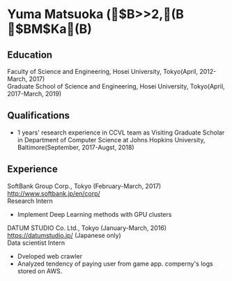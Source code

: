 # Yuma Matsuoka ($B>>2,(B $BM$Ka(B)

## Education
Faculty of Science and Engineering, Hosei University, Tokyo(April, 2012-March, 2017)  
Graduate School of Science and Engineering, Hosei University, Tokyo(April, 2017-March, 2019)  

## Qualifications
- 1 years' research experience in CCVL team as Visiting Graduate Scholar in Department of Computer Science at Johns Hopkins University, Baltimore(September, 2017-Augst, 2018)  

## Experience
SoftBank Group Corp., Tokyo (February-March, 2017)  
http://www.softbank.jp/en/corp/  
Research Intern  
- Implement Deep Learning methods with GPU clusters  

DATUM STUDIO Co. Ltd., Tokyo (January-March, 2016)  
https://datumstudio.jp/ (Japanese only)  
Data scientist Intern  
- Dveloped web crawler  
- Analyzed tendency of paying user from game app. comperny's logs stored on AWS.  




